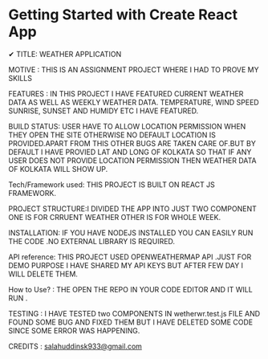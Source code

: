# Getting Started with Create React App
 ✔    TITLE: WEATHER APPLICATION
 
 MOTIVE : THIS IS AN ASSIGNMENT PROJECT WHERE I HAD TO PROVE MY SKILLS
 
 FEATURES : IN THIS PROJECT I HAVE FEATURED CURRENT WEATHER DATA AS WELL AS WEEKLY WEATHER DATA. TEMPERATURE, WIND SPEED SUNRISE, SUNSET AND HUMIDY ETC I HAVE FEATURED.
 
 BUILD STATUS: USER HAVE TO ALLOW LOCATION PERMISSION WHEN THEY OPEN THE SITE OTHERWISE NO DEFAULT LOCATION IS PROVIDED.APART FROM THIS OTHER BUGS ARE TAKEN CARE OF.BUT BY DEFAULT I HAVE PROVIED LAT AND LONG OF KOLKATA SO THAT IF ANY USER DOES NOT PROVIDE LOCATION PERMISSION THEN WEATHER DATA OF KOLKATA WILL SHOW UP.
 
 Tech/Framework used: THIS PROJECT IS BUILT ON REACT JS FRAMEWORK.
 
 PROJECT STRUCTURE:I DIVIDED THE APP INTO JUST TWO COMPONENT ONE IS FOR CRRUENT WEATHER OTHER IS FOR WHOLE WEEK.
 
 INSTALLATION: IF YOU HAVE NODEJS INSTALLED YOU CAN EASILY RUN THE CODE .NO EXTERNAL LIBRARY IS REQUIRED.
 
 
 API reference: THIS PROJECT USED OPENWEATHERMAP API .JUST FOR DEMO PURPOSE I HAVE SHARED MY API KEYS BUT AFTER FEW DAY I WILL DELETE THEM.

 How to Use? : THE OPEN THE REPO IN YOUR CODE EDITOR AND IT WILL RUN .
 
 
 TESTING : I HAVE TESTED two COMPONENTS IN wetherwr.test.js FILE AND FOUND SOME BUG AND FIXED THEM BUT I HAVE DELETED SOME CODE SINCE SOME ERROR WAS HAPPENING.
 
 CREDITS : salahuddinsk933@gmail.com
 
 




